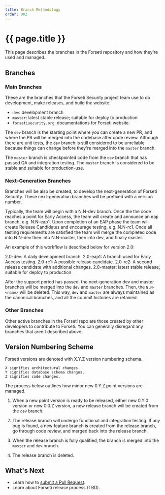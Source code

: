 ```yaml
---
title: Branch Methodology
order: 003
---
```


#  {{ page.title }}

This page describes the branches in the Forseti repository and how they're used
and managed.

## Branches

### Main Branches

These are the branches that the Forseti Security project team use
to do development, make releases, and build the website.

* `dev`: development branch
* `master`: latest stable release; suitable for deploy to production
* `forsetisecurity.org`: documentations for Forseti website.

The `dev` branch is the starting point where you can create a new PR,
and where the PR will be merged into the codebase after code review. Although
there are unit tests, the `dev` branch is still considered to be
unreliable because things can change before they're merged into the `master`
branch.

The `master` branch is checkpointed code from the `dev` branch that
has passed QA and integration testing. The `master` branch is considered
to be stable and suitable for production-use.

### Next-Generation Branches

Branches will be also be created, to develop the next-generation
of Forseti Security. These next-generation branches will be prefixed
with a version number.

Typically, the team will begin with a N.N-dev branch.  Once the the code reaches
a point for Early Access, the team will create and announce an eap branch,
e.g. N.N-eap1. Upon completion of an EAP phase the team will create
Release Candidates and encourage testing, e.g. N.N-rc1. Once all testing
requirements are satisfied the team will merge the completed code into N.N-dev
then into N.N-master, then into dev, and finally master.

An example of this workflow is described below for version 2.0:

2.0-dev: A daily development branch.
2.0-eap1: A branch used for Early Access testing.
2.0-rc1: A possible release candidate.
2.0-rc2: A second release candidate with additional changes.
2.0-master: latest stable release; suitable for deploy to production

After the support period has passed, the next-generation dev and master
branches will be merged into the `dev` and `master` branches. Then, the
`N.N-<name>` will be deleted. This way, `dev` and `master` are always
maintained as the canonical branches, and all the commit histories are retained.

### Other Branches

Other active branches in the Forseti repo are those created by other developers
to contribute to Forseti. You can generally disregard any branches that aren't
described above.

## Version Numbering Scheme

Forseti versions are denoted with X.Y.Z version numbering schema.
```
X signifies architectural changes.
Y signifies database schema changes.
Z signifies code changes.
```

The process below outlines how minor new 0.Y.Z point versions are managed.

1. When a new point version is ready to be released, either new 0.Y.0 version
or new 0.0.Z version, a new release branch will be created from the 
`dev` branch.

1. The release branch will undergo functional and integration testing.
If any bug is found, a new feature branch is created from the release branch,
go through code review, and merged back into the release branch.

1. When the release branch is fully qualified, the branch is merged into 
the `master` and `dev` branch.

1. The release branch is deleted.

## What's Next

* Learn how to [submit a Pull Request](https://github.com/GoogleCloudPlatform/forseti-security/blob/master/.github/CONTRIBUTING.md).
* Learn about Forseti release process (TBD).
